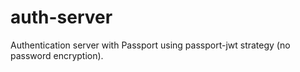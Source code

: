 # auth-server
Authentication server with Passport using passport-jwt strategy (no password encryption).
